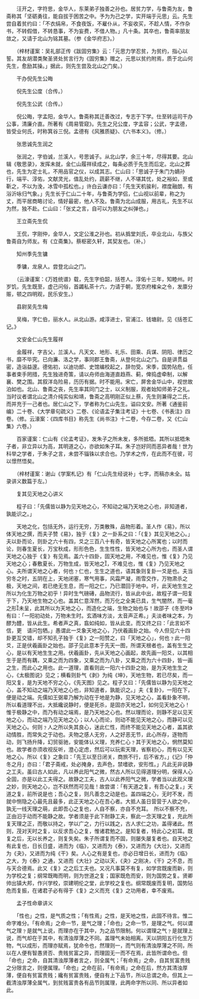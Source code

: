 <!-- { "loadSidebar": true } -->
　　汪开之，字符思，金华人，东莱弟子独善之孙也。居贫力学，与鲁斋为友，鲁斋称其「坚砺勇往，能自拔于困苦之中。予为为己之学，实开端于元思」云。先生尝自着贫约曰：「不衣绢帛，不食夜饭，不雇仆从，不妄收买，不趁人情，不作杂书，不转假借，不转恳事，不为妄费，不借人物。」凡十条。其卒也，鲁斋率朋友敛之，又请于北山为铭其墓。（参《金华府志》。）

　　（梓材谨案：吴礼部正传《跋固穷集》云：「元思力学忍贫，为贫约，指心以誓。其友胡潜类聚圣贤处贫言行为《固穷集》赠之，元思以贫约附焉，质于北山何先生，愈励其操。」据此，则先生尝及北山之门矣。）

　　干办倪先生公晦

　　倪先生公度（合传。）

　　倪先生公武（合传。）

　　倪公晦，字孟阳，金华人。鲁斋称其迁善改过，专志于下学。仕至转运司干办公事，清廉介直。所著有《周易管窥》。先生之兄公度，字孟容；公武，字孟德，皆受业何氏，时称箕谷三倪。孟德有《风雅质疑》、《六书本义》。（修。）

　　张思诚先生润之

　　张润之，字伯诚，兰溪人，号思诚子。从北山学，余三十年，尽得其要。北山辑《敬思录》，发挥未就，金仁山履祥续成之，每条必质于先生而后定。北山之葬也，先生为定士礼，不用品官之仪，以成其志。仁山曰：「思诚子于朱门为嫡孙行，端平、淳佑，文献灵光，值乱处约，蔬薪不继，人不堪其忧，处之裕如，至或靳之，不以为浼，冰雪中孤松也。」许白云谦亦曰：「先生天机骏利，襟度融朗，有浴沂咏归气象。」先生长于仁山二十年，与鲁斋为学侣，仁山视以前辈，称之为丈，而平居商略讨论，情好最密，他人不及。鲁斋为北山成服，用古礼，先生不以为然，独不赴。仁山曰：「张丈之言，自可以为朋友之纠弹也。」

　　王立斋先生侃

　　王侃，字刚仲，金华人，文定公淮之孙也。初从撝堂刘氏，卒业北山，与族父鲁斋自为师友。有《立斋集》。蔡枢密久轩，其契友也。（补。）

　　知州季先生镛

　　季镛，龙泉人。尝登北山之门。

　　（云濠谨案：《万姓统谱》载，先生字伯韶，括苍人。淳佑十三年，知睦州。时岁饥，先生既至，虚己问俗，首蠲私茶十六，力请于朝，宽京府榷籴之令，发廪分赈，顿之四明观，民乐安生。）

　　县尉吴先生梅

　　吴梅，字仁伯，丽水人。从北山游。咸淳进士，官浦江、钱塘尉。见《括苍汇记。》

　　文安金仁山先生履祥

　　金履祥，字吉父，兰溪人。凡天文、地形、礼乐、田乘、兵谋、阴阳、律历之书，靡不毕究。已向濂、洛之学，事同郡王鲁斋，从登何北山之门。自是讲贯益密，造诣益邃。德佑初，以迪功郎、史馆编校起之，辞勿受。宋季，国势阽危，任事者束手罔措，先生独进奇策，请以舟师由海道直趋燕、蓟，俾捣虚牵制，以解襄、樊之围。其叙洋岛险易，历历有据。时不能用。宋亡，屏舍金华山中，视世故泊如也。北山、鲁斋之丧，先生率其同门之士，以义制服，观者始知师弟子之礼。当时议者谓北山之清介纯实似和靖，鲁斋之高明刚正似上蔡，先生则兼得之二氏，而并充于一己者也。居仁山之下，学者称为仁山先生。谥曰文安。所著《通鉴前编》二十卷、《大学章句疏义》二卷、《论语孟子集注考证》十七卷、《书表注》四卷。（修。云濠案：《四库书目》称先生《尚书注》十二卷，今存二卷，又《仁山集》六卷。）

　　百家谨案：仁山有《论孟考证》，发朱子之所未发，多所抵牾。其所以抵牾朱子者，非立异以为高，其明道之心，亦欲如朱子耳。朱子岂好同而恶异者哉！世为科举之学者，于朱子之言，未尝不锱铢以求合也。乃学术之传，在此而不在彼，可以憬然悟矣。　

　　（梓材谨案：谢山《学案札记》有「仁山先生经说补」七字，而稿亦未全。姑录讲义数篇于左。）

　　复其见天地之心讲义

　　程子曰：「先儒皆以静为见天地之心，不知动之端乃天地之心也，非知道者，孰能识之。」

　　天地之化，包括无外，运行无穷，万类散殊，品物形着。圣人作《易》，所以体天地之撰，而夫子赞《易》，独于《复》之一卦系之曰：「《复》其见天地之心。」夫以卦而论，则卦之六十有四，爻之三百八十有奇，皆天地之心所寓也；以时而论，则春生夏长，万宝秋成，形形色色，生生性性，皆天地之心所为也，而圣人谓天地之心独于《复》有见焉。盖六十四卦，固天地之用，不难见也，惟《复》乃见天地之心；春敷夏长，万物生成，皆天地之，不难见也，惟《复》乃见天地之心。夫所谓天地之心者，何也﹖仁也，生生之道也，语其象则复卦一爻是也。夫当穷冬之时，五阴在上，天地闭塞，寒气用事，风霜严凝，雨雪交作，万物肃杀之极，天地之间，若已绝无生息，而一阳之仁，乃已潜回于地中。吁，此天地生生之所以为化生万物之初乎！异时生气磅礡，品物流行，皆从此中出，故程子谓一阳复于下，乃天地生物之心也。盖其仁意浑然，而万化之全美已具，生气闇然，而一毫之形未呈，此其所以为天地之心，而造化之端，生物之始也与！故邵子《冬至吟》有曰：「一阳初动处，万物未生时。玄酒味方淡，太音声正希。」夫淡者味之本，为醪为醴，皆从此生。希者声之真，翕如纯如，皆从此变。而又终之曰：「此言如不信，更　请问包牺。」愚谓此一爻象天地之心，乃伏羲画卦之始。今人但见六十四卦更互交错，却不知孔子独于《复》之一阳赞之，曰「天地之心」，何也﹖此一阳爻，正是伏羲画卦之始也。邵子见此意本于先天一图，所谓天根者也，盖有生生之心，是以有天地生生之用。伏羲画卦，先从天地之心画起，故先画一阳爻，以其相生于是而有耦，又乘之而为四象，又乘之而为八卦，又乘之而为六十四卦，皆一画之生，而此心之用也。此一道理，直看则此一阳六十四卦之始，是为天地生生之心，《太极图说》见之；横看则卦气《剥》为纯《坤》，天地生物，若已尽矣，而一阳又复，是为天地不穷之心，《先天图》见之。程子又曰：「先儒皆以静为见天地之心，盖不知动之端乃天地之心也，非知道者，孰能识之。」夫《复卦》，一阳在下，便是动之端。先儒如王弼辈乃解为动在于地是为静，见天地之心，盖看卦象不明，所以看道理不出，大抵纔说静时，便是死杀，是固亦天地之，如何见天地之心！惟于极静之中，而乃有动之端焉，是乃天地之心也。然以理而论，则静不足以见天地之心，而动之端乃见天地之心；以人心而论，则动不能见天地之心，而静可以见天地之心。何则﹖人之所以失其良心，迷此仁性，而终不能见天地之心者，盖其欲动情胜，而常失之于动也。夫物之感人无穷，人之好恶无节，此心所存，逐物而动，则飞扬升降，幻贸驱驰，安能体认义理，充养仁心﹖其于天地之心，惘然莫知也。故学者亦须收视反听，澄心定虑，然后可以玩索天理，省察初心，而有以见天地之心。所以《复》之象曰：「先王以至日闭关，商旅不行，后不省方。」《记》「仲冬之月」亦曰：「君子斋戒，处必掩身，去声色，禁嗜欲，安形性。」凡此无非说静之工夫。虽曰古人如此，凡以养此阳气之微，然古人所以见得道理分明，保得人心全固，亦是以此工夫得之。故静之工夫，古人以此养阳气之微，学者当以此观义理之妙，则天地之心，岂不跃然而可见哉！故尝谓：「有天道之复，有吾心之复。」天道之复，前所说是也；吾心之复，则凡善念之动是也。盖四端之心，无时不发，而就中恻隐之心最先且最多，此正天地之心在吾心者。大抵人虽日营营于人欲之中，孰无一线天理之萌，此即吾心之复也，人自不察，亦自不充耳。　所以不察不充，正由汩于动而不能静之故。学者须是于此下耐静工夫，察此一念天理之复，充此所复天理之正，而敬以持之，学以广之，力行以践之，古人求仁之功，盖得诸此。然则，茂对天时之复，以反求吾心之复，惟诸君勉之。是知复者，特此心之初耳。既复之后，无以长养之，则复失矣。朱子所谓复而不固，则屡失屡复者也。自天地之有此复也，日长日盛，进而为《临》，又进而为《泰》，又进而为《大壮》，又进而为《夬》，又进而为纯《干》矣。人心之有是复也，亦必日增日长，进而为《临》之大，为《泰》之通，又进而《大壮》之动以天，《夬》之刚决，《干》之不息，而与天合德焉。此又《复》之之后工夫也。又况凡事莫不有复，如学宫既废而新，则为学校之复；纲常既晦而明，则为世道之复；国家既危而安，则为国势之复。贤卿帅出镇大邦，作兴学校，崇建明伦之堂，此学校之复也。纲常既废而复明，国势阽危而复振，在诸君子必有得于《复》之义而充《复》之功用者，幸不废焉。

　　孟子性命章讲义

　　「性也」之性，是气质之性；「有性焉」之性，是天地之性，此固不待言。惟二命字难分。「有命焉」之命一节，是气之理；「命也」之命一节，是理之气。何以谓气之理﹖是就气上说，而理亦在于其中，为之品节限制。何以谓理之气﹖是就理上说，而气却在于其中，有清浊厚薄之不同。盖理气未始相离。天以阴阳五行化生万物，气以成形，而理亦赋焉，犹命令也，然理则一，而气则有清浊厚薄之不同，所以在人便有智愚贤否、贵贱贫富之异，而理固无一而不在焉，此皆所谓命也。但「命也」之命，自其清浊厚薄者言之，则全属气；「有命焉」之命，自其贫富贵贱之分限言之，则便属理。「命也」之命在前，「有命焉」之命在后，然方其清浊厚薄，便自有贫富贵贱；纔有贫富贵贱，便自有上下品节，所以总谓之命。但其上一截清浊厚薄全属气，到贫贱富贵各有品节则属理，此两命字所以同、所以异者如此。

